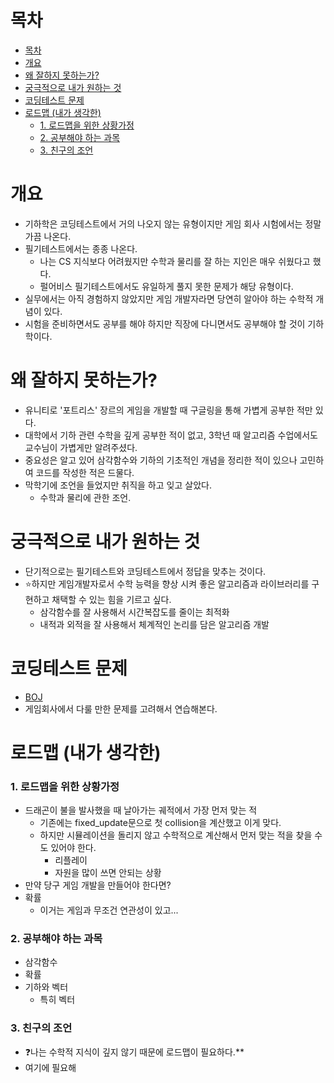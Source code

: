 # 목차
- [목차](#목차)
- [개요](#개요)
- [왜 잘하지 못하는가?](#왜-잘하지-못하는가)
- [궁극적으로 내가 원하는 것](#궁극적으로-내가-원하는-것)
- [코딩테스트 문제](#코딩테스트-문제)
- [로드맵 (내가 생각한)](#로드맵-내가-생각한)
    - [1. 로드맵을 위한 상황가정](#1-로드맵을-위한-상황가정)
    - [2. 공부해야 하는 과목](#2-공부해야-하는-과목)
    - [3. 친구의 조언](#3-친구의-조언)

# 개요
- 기하학은 코딩테스트에서 거의 나오지 않는 유형이지만 게임 회사 시험에서는 정말 가끔 나온다.
- 필기테스트에서는 종종 나온다.
  - 나는 CS 지식보다 어려웠지만 수학과 물리를 잘 하는 지인은 매우 쉬웠다고 했다.
  - 펄어비스 필기테스트에서도 유일하게 풀지 못한 문제가 해당 유형이다.
- 실무에서는 아직 경험하지 않았지만 게임 개발자라면 당연히 알아야 하는 수학적 개념이 있다. 
- 시험을 준비하면서도 공부를 해야 하지만 직장에 다니면서도 공부해야 할 것이 기하학이다.

# 왜 잘하지 못하는가?
- 유니티로 '포트리스' 장르의 게임을 개발할 때 구글링을 통해 가볍게 공부한 적만 있다.
- 대학에서 기하 관련 수학을 깊게 공부한 적이 없고, 3학년 때 알고리즘 수업에서도 교수님이 가볍게만 알려주셨다.
- 중요성은 알고 있어 삼각함수와 기하의 기초적인 개념을 정리한 적이 있으나 고민하여 코드를 작성한 적은 드물다. 
- 막학기에 조언을 들었지만 취직을 하고 잊고 살았다.
  - 수학과 물리에 관한 조언.

# 궁극적으로 내가 원하는 것
- 단기적으로는 필기테스트와 코딩테스트에서 정답을 맞추는 것이다.
- :star:하지만 게임개발자로서 수학 능력을 향상 시켜 좋은 알고리즘과 라이브러리를 구현하고 채택할 수 있는 힘을 기르고 싶다.
  - 삼각함수를 잘 사용해서 시간복잡도를 줄이는 최적화
  - 내적과 외적을 잘 사용해서 체계적인 논리를 담은 알고리즘 개발

# 코딩테스트 문제
- [BOJ](https://www.acmicpc.net/problemset?sort=ac_desc&algo=100)
- 게임회사에서 다룰 만한 문제를 고려해서 연습해본다.

# 로드맵 (내가 생각한)
### 1. 로드맵을 위한 상황가정
- 드래곤이 불을 발사했을 때 날아가는 궤적에서 가장 먼저 맞는 적
  - 기존에는 fixed_update문으로 첫 collision을 계산했고 이게 맞다.
  - 하지만 시뮬레이션을 돌리지 않고 수학적으로 계산해서 먼저 맞는 적을 찾을 수도 있어야 한다.
    - 리플레이
    - 자원을 많이 쓰면 안되는 상황
- 만약 당구 게임 개발을 만들어야 한다면?
- 확률
  - 이거는 게임과 무조건 연관성이 있고...

### 2. 공부해야 하는 과목
- 삼각함수
- 확률
- 기하와 벡터
  - 특히 벡터

### 3. 친구의 조언
- :question:나는 수학적 지식이 깊지 않기 때문에 로드맵이 필요하다.**
- 여기에 필요해